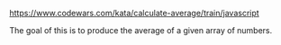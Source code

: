 https://www.codewars.com/kata/calculate-average/train/javascript

The goal of this is to produce the average of a given array of numbers.
